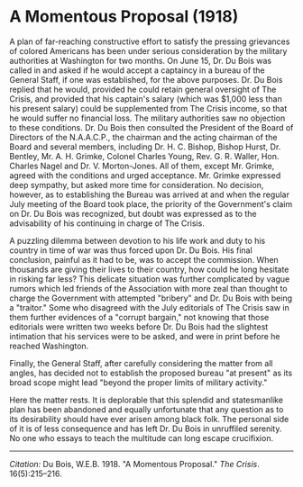 <!--
title:   A Momentous Proposal
author:  Du Bois, W.E.B.
journal: The Crisis
year:    1918
volume:  16
issue:   5
pages:   215-216
-->
# A Momentous Proposal (1918)

A plan of far-reaching constructive effort to satisfy the pressing grievances of colored Americans has been under serious consideration by the military authorities at Washington for two months. On June 15, Dr. Du Bois was called in and asked if he would accept a captaincy in a bureau of the General Staff, if one was established, for the above purposes. Dr. Du Bois replied that he would, provided he could retain general oversight of <span class = "small-caps">The Crisis</span>, and provided that his captain's salary (which was $1,000 less than his present salary) could be supplemented from <span class = "small-caps">The Crisis</span> income, so that he would suffer no financial loss. The military authorities saw no objection to these conditions. Dr. Du Bois then consulted the President of the Board of Directors of the N.A.A.C.P., the chairman and the acting chairman of the Board and several members, including Dr. H. C. Bishop, Bishop Hurst, Dr. Bentley, Mr. A. H. Grimke, Colonel Charles Young, Rev. G. R. Waller, Hon. Charles Nagel and Dr. V. Morton-Jones. All of them, except Mr. Grimke, agreed with the conditions and urged acceptance. Mr. Grimke expressed deep sympathy, but asked more time for consideration. No decision, however, as to establishing the Bureau was arrived at and when the regular July meeting of the Board took place, the priority of the  Government's claim on Dr. Du Bois was recognized, but doubt was expressed as to the advisability of his continuing in charge of <span class = "small-caps">The Crisis</span>.

A puzzling dilemma between devotion to his life work and duty to his country in time of war was thus forced upon Dr. Du Bois. His final conclusion, painful as it had to be, was to accept the commission. When thousands are giving their lives to their country, how could he long hesitate in risking far less? This delicate situation was further complicated by vague rumors which led friends of the Association with more zeal than thought to charge the Government with attempted "bribery" and Dr. Du Bois with being a "traitor." Some who disagreed with the July editorials of <span class = "small-caps">The Crisis</span> saw in them further evidences of a "corrupt bargain," not knowing that those editorials were written two weeks before Dr. Du Bois had the slightest intimation that his services were to be asked, and were in print before he reached Washington.

Finally, the General Staff, after carefully considering the matter from all angles, has decided not to establish the proposed bureau "at present" as its broad scope might lead "beyond the proper limits of military activity."

Here the matter rests. It is deplorable that this splendid and statesmanlike plan has been abandoned and equally unfortunate that any question as to its desirability should have ever arisen among black folk. The personal side of it is of less consequence and has left Dr. Du Bois in unruffiled serenity. No one who essays to teach the multitude can long escape crucifixion.

______________
*Citation:* Du Bois, W.E.B. 1918. "A Momentous Proposal." *The Crisis*. 16(5):215&ndash;216.